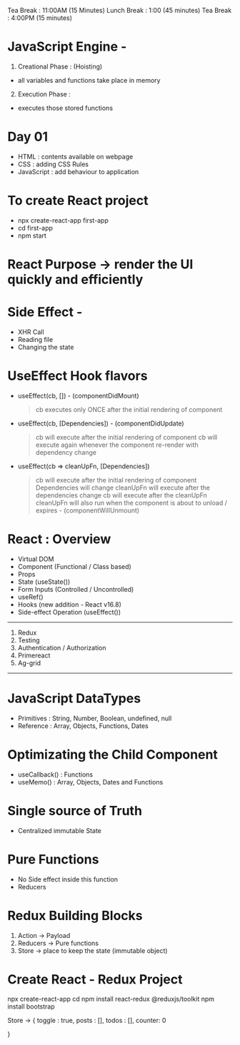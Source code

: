 Tea Break : 11:00AM (15 Minutes)
Lunch Break : 1:00 (45 minutes)
Tea Break : 4:00PM (15 minutes)

# JavaScript Engine -

1. Creational Phase : (Hoisting)

- all variables and functions take place in memory

2. Execution Phase :

- executes those stored functions

# Day 01

- HTML : contents available on webpage
- CSS : adding CSS Rules
- JavaScript : add behaviour to application

# To create React project

- npx create-react-app first-app
- cd first-app
- npm start

# React Purpose -> render the UI quickly and efficiently

# Side Effect -

- XHR Call
- Reading file
- Changing the state

# UseEffect Hook flavors

- useEffect(cb, []) - (componentDidMount)

  > cb executes only ONCE after the initial rendering of component

- useEffect(cb, [Dependencies]) - (componentDidUpdate)

  > cb will execute after the initial rendering of component
  > cb will execute again whenever the component re-render with dependency change

- useEffect(cb => cleanUpFn, [Dependencies])
  > cb will execute after the initial rendering of component
  > Dependencies will change
  > cleanUpFn will execute after the dependencies change
  > cb will execute after the cleanUpFn
  > cleanUpFn will also run when the component is about to unload / expires - (componentWillUnmount)

# React : Overview

- Virtual DOM
- Component (Functional / Class based)
- Props
- State (useState())
- Form Inputs (Controlled / Uncontrolled)
- useRef()
- Hooks (new addition - React v16.8)
- Side-effect Operation (useEffect())

---

1. Redux
2. Testing
3. Authentication / Authorization
4. Primereact
5. Ag-grid

---

# JavaScript DataTypes

- Primitives : String, Number, Boolean, undefined, null
- Reference : Array, Objects, Functions, Dates

# Optimizating the Child Component

- useCallback() : Functions
- useMemo() : Array, Objects, Dates and Functions

# Single source of Truth

- Centralized immutable State

# Pure Functions

- No Side effect inside this function
- Reducers

# Redux Building Blocks

1. Action -> Payload
2. Reducers -> Pure functions
3. Store -> place to keep the state (immutable object)

# Create React - Redux Project

npx create-react-app <app-name>
cd <app-name>
npm install react-redux @reduxjs/toolkit
npm install bootstrap

Store ->
{
toggle : true,
posts : [],
todos : [],
counter: 0

}
